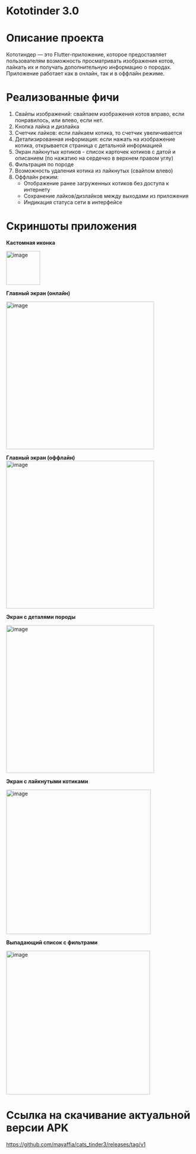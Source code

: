 # Kototinder 3.0

# Описание проекта

Кототиндер — это Flutter-приложение, которое предоставляет пользователям возможность просматривать изображения котов, лайкать их и получать дополнительную информацию о породах. Приложение работает как в онлайн, так и в оффлайн режиме.

# Реализованные фичи

1. Свайпы изображений: свайпаем изображения котов вправо, если понравилось, или влево, если нет.
2. Кнопка лайка и дизлайка
3. Счетчик лайков: если лайкаем котика, то счетчик увеличивается
4. Детализированная информация: если нажать на изображение котика, открывается страница с детальной информацией
5. Экран лайкнутых котиков - список карточек котиков с датой и описанием (по нажатию на сердечко в верхнем правом углу)
6. Фильтрация по породе
7. Возможность удаления котика из лайкнутых (свайпом влево)
8. Оффлайн режим:
   - Отображение ранее загруженных котиков без доступа к интернету
   - Сохранение лайков/дизлайков между выходами из приложения
   - Индикация статуса сети в интерфейсе

# Скриншоты приложения

**Кастомная иконка**

<img width="91" alt="image" src="https://github.com/user-attachments/assets/d6df8571-b8d8-4f37-920a-cce7c9d0e714" />

**Главный экран (онлайн)**

<img width="398" alt="image" src="https://github.com/user-attachments/assets/f97de457-78d0-4421-a8a1-15ceaf106ef5" />

**Главный экран (оффлайн)**
<img width="398" alt="image" src="https://github.com/user-attachments/assets/44e4419b-7639-4a47-a5b1-3c43f7b2743c" />


**Экран с деталями породы**

<img width="398" alt="image" src="https://github.com/user-attachments/assets/0e836577-3baa-4bc3-a611-e196fd1c5f01" />

**Экран с лайкнутыми котиками**

<img width="389" alt="image" src="https://github.com/user-attachments/assets/c160f76b-446e-44d5-aad2-d05c7dede088" />

**Выпадающий список с фильтрами**

<img width="387" alt="image" src="https://github.com/user-attachments/assets/bf844ad7-43c6-46eb-aa20-7738c2d65eb3" />


# Ссылка на скачивание актуальной версии APK

https://github.com/mayaffia/cats_tinder3/releases/tag/v1


